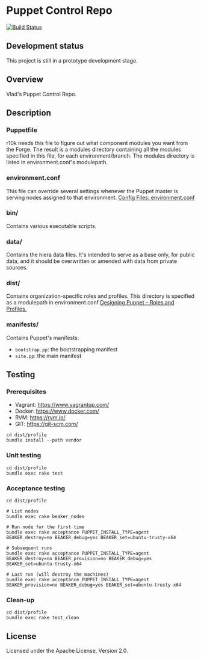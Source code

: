 # Puppet Control Repo
  [![Build Status](https://travis-ci.org/vladgh/puppet.svg?branch=master)](https://travis-ci.org/vladgh/puppet)

## Development status ##
This project is still in a prototype development stage.

## Overview
Vlad's Puppet Control Repo.

## Description
### Puppetfile
r10k needs this file to figure out what component modules you want from the
Forge. The result is a modules directory containing all the modules specified in
this file, for each environment/branch. The modules directory is listed in
environment.conf's modulepath.

### environment.conf
This file can override several settings whenever the Puppet master is serving
nodes assigned to that environment.
[Config Files: environment.conf](https://docs.puppetlabs.com/puppet/latest/reference/config_file_environment.html)

### bin/
Contains various executable scripts.

### data/
Contains the hiera data files. It's intended to serve as a base only, for
public data, and it should be overwritten or amended with data from private
sources.

### dist/
Contains organization-specific roles and profiles.
This directory is specified as a modulepath in environment.conf
[Designing Puppet – Roles and Profiles.](http://www.craigdunn.org/2012/05/239/)

### manifests/
Contains Puppet's manifests:
  - `bootstrap.pp`: the bootstrapping manifest
  - `site.pp`: the main manifest

## Testing
### Prerequisites

- Vagrant: https://www.vagrantup.com/
- Docker: https://www.docker.com/
- RVM: https://rvm.io/
- GIT: https://git-scm.com/

```
cd dist/profile
bundle install --path vendor
```

### Unit testing
```
cd dist/profile
bundle exec rake test
```

### Acceptance testing
```
cd dist/profile

# List nodes
bundle exec rake beaker_nodes

# Run node for the first time
bundle exec rake acceptance PUPPET_INSTALL_TYPE=agent BEAKER_destroy=no BEAKER_debug=yes BEAKER_set=ubuntu-trusty-x64

# Subsequent runs
bundle exec rake acceptance PUPPET_INSTALL_TYPE=agent BEAKER_destroy=no BEAKER_provision=no BEAKER_debug=yes  BEAKER_set=ubuntu-trusty-x64

# Last run (will destroy the machines)
bundle exec rake acceptance PUPPET_INSTALL_TYPE=agent BEAKER_provision=no BEAKER_debug=yes BEAKER_set=ubuntu-trusty-x64
```

### Clean-up
```
cd dist/profile
bundle exec rake test_clean
```

## License ##
Licensed under the Apache License, Version 2.0.
